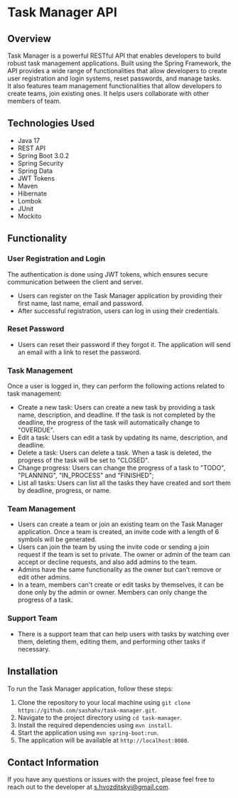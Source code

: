 # Task Manager API

## Overview
  Task Manager is a powerful RESTful API that enables developers to build robust task management applications. Built using the Spring Framework, the API provides a wide range of functionalities that allow developers to create user registration and login systems, reset passwords, and manage tasks.  \
  It also features team management functionalities that allow developers to create teams, join existing ones. It helps users collaborate with other members of team.

## Technologies Used
- Java 17
- REST API
- Spring Boot 3.0.2
- Spring Security
- Spring Data
- JWT Tokens
- Maven
- Hibernate
- Lombok
- JUnit
- Mockito

## Functionality
### User Registration and Login
The authentication is done using JWT tokens, which ensures secure communication between the client and server.
- Users can register on the Task Manager application by providing their first name, last name, email and password. 
- After successful registration, users can log in using their credentials.

### Reset Password
- Users can reset their password if they forgot it. The application will send an email with a link to reset the password.

### Task Management
Once a user is logged in, they can perform the following actions related to task management:
- Create a new task: Users can create a new task by providing a task name, description, and deadline. If the task is not completed by the deadline, the progress of the task will automatically change to "OVERDUE".
- Edit a task: Users can edit a task by updating its name, description, and deadline.
- Delete a task: Users can delete a task. When a task is deleted, the progress of the task will be set to "CLOSED".
- Change progress: Users can change the progress of a task to "TODO",  "PLANNING", "IN_PROCESS" and "FINISHED";
- List all tasks: Users can list all the tasks they have created and sort them by deadline, progress, or name.

### Team Management
- Users can create a team or join an existing team on the Task Manager application. Once a team is created, an invite code with a length of 6 symbols will be generated. 
- Users can join the team by using the invite code or sending a join request if the team is set to private. The owner or admin of the team can accept or decline requests, and also add admins to the team. 
- Admins have the same functionality as the owner but can't remove or edit other admins. 
- In a team, members can't create or edit tasks by themselves, it can be done only by the admin or owner. Members can only change the progress of a task.

### Support Team
- There is a support team that can help users with tasks by watching over them, deleting them, editing them, and performing other tasks if necessary.

## Installation
To run the Task Manager application, follow these steps:
1. Clone the repository to your local machine using `git clone https://github.com/sashahv/task-manager.git`.
2. Navigate to the project directory using `cd task-manager`.
3. Install the required dependencies using `mvn install`.
4. Start the application using `mvn spring-boot:run`.
5. The application will be available at `http://localhost:8080`.

## Contact Information
If you have any questions or issues with the project, please feel free to reach out to the developer at s.hvozditskyi@gmail.com.
